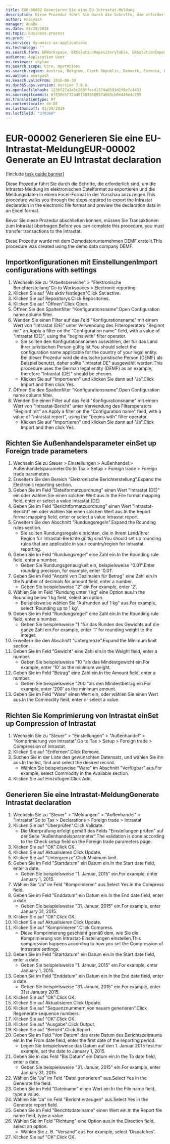 ```yaml
---
title: EUR-00002 Generieren Sie eine EU-Intrastat-Meldung
description: Diese Prozedur führt Sie durch die Schritte, die erforderlich sind, um die Intrastat-Meldung im elektronischen Dateiformat zu exportieren und die Meldungsdaten in einem Excel-Format in der Vorschau anzuzeigen.
author: Anasyash
manager: AnnBe
ms.date: 08/29/2018
ms.topic: business-process
ms.prod: ''
ms.service: dynamics-ax-applications
ms.technology: ''
ms.search.form: ERWorkspace, ERSolutionRepositoryTable, ERSolutionImport, IntrastatParameters, IntrastatCommodityLookup, IntrastatCompressParameters, Intrastat, SysQueryForm
audience: Application User
ms.reviewer: shylaw
ms.search.scope: Core, Operations
ms.search.region: Austria, Belgium, Czech Republic, Denmark, Estonia, Finland, France, Germany, Hungary, Ireland, Italy, Latvia, Lithuania, Netherlands, Poland, Spain, Sweden, United Kingdom
ms.author: anasyash
ms.search.validFrom: 2016-06-30
ms.dyn365.ops.version: Version 7.0.0
ms.openlocfilehash: 1236f27a3a5c208ffec41374a6593d1f0e7c4433
ms.sourcegitcommit: 0f530e5f72a40f383868957a6b5cb0e446e4c795
ms.translationtype: HT
ms.contentlocale: de-DE
ms.lasthandoff: 01/29/2019
ms.locfileid: "370366"
---
```

# <a name="eur-00002-generate-an-eu-intrastat-declaration"></a><span data-ttu-id="8ca48-103">EUR-00002 Generieren Sie eine EU-Intrastat-Meldung</span><span class="sxs-lookup"><span data-stu-id="8ca48-103">EUR-00002 Generate an EU Intrastat declaration</span></span>

[!include [task guide banner](../../includes/task-guide-banner.md)]

<span data-ttu-id="8ca48-104">Diese Prozedur führt Sie durch die Schritte, die erforderlich sind, um die Intrastat-Meldung im elektronischen Dateiformat zu exportieren und die Meldungsdaten in einem Excel-Format in der Vorschau anzuzeigen.</span><span class="sxs-lookup"><span data-stu-id="8ca48-104">This procedure walks you through the steps required to export the Intrastat declaration in the electronic file format and preview the declaration data in an Excel format.</span></span> 

<span data-ttu-id="8ca48-105">Bevor Sie diese Prozedur abschließen können, müssen Sie Transaktionen zum Intrastat übertragen.</span><span class="sxs-lookup"><span data-stu-id="8ca48-105">Before you can complete this procedure, you must transfer transactions to the Intrastat.</span></span> 

<span data-ttu-id="8ca48-106">Diese Prozedur wurde mit dem Demodatenunternehmen DEMF erstellt.</span><span class="sxs-lookup"><span data-stu-id="8ca48-106">This procedure was created using the demo data company DEMF.</span></span>


## <a name="import-configurations-with-settings"></a><span data-ttu-id="8ca48-107">Importkonfigurationen mit Einstellungen</span><span class="sxs-lookup"><span data-stu-id="8ca48-107">Import configurations with settings</span></span>
1. <span data-ttu-id="8ca48-108">Wechseln Sie zu "Arbeitsbereiche" > "Elektronische Berichterstellung"</span><span class="sxs-lookup"><span data-stu-id="8ca48-108">Go to Workspaces > Electronic reporting</span></span>
2. <span data-ttu-id="8ca48-109">Klicken Sie auf "Als aktiv festlegen"</span><span class="sxs-lookup"><span data-stu-id="8ca48-109">Click Set active.</span></span>
3. <span data-ttu-id="8ca48-110">Klicken Sie auf Repositorys.</span><span class="sxs-lookup"><span data-stu-id="8ca48-110">Click Repositories.</span></span>
4. <span data-ttu-id="8ca48-111">Klicken Sie auf "Öffnen".</span><span class="sxs-lookup"><span data-stu-id="8ca48-111">Click Open.</span></span>
5. <span data-ttu-id="8ca48-112">Öffnen Sie den Spaltenfilter "Konfigurationsname".</span><span class="sxs-lookup"><span data-stu-id="8ca48-112">Open Configuration name column filter.</span></span>
6. <span data-ttu-id="8ca48-113">Wenden Sie einen Filter auf das Feld "Konfigurationsname" mit einem Wert von "Intrastat (DE)" unter Verwendung des Filteroperators "Beginnt mit" an.</span><span class="sxs-lookup"><span data-stu-id="8ca48-113">Apply a filter on the "Configuration name" field, with a value of "Intrastat (DE)", using the "begins with" filter operator.</span></span>
    * <span data-ttu-id="8ca48-114">Sie sollten den Konfigurationsnamen auswählen, der für das Land Ihrer juristischen Person gültig ist.</span><span class="sxs-lookup"><span data-stu-id="8ca48-114">You should select the configuration name applicable for the country of your legal entity.</span></span> <span data-ttu-id="8ca48-115">Bei dieser Prozedur wird die deutsche juristische Person (DEMF) als Beispiel benutzt, daher sollte "Intrastat DE" ausgewählt werden.</span><span class="sxs-lookup"><span data-stu-id="8ca48-115">This procedure uses the German legal entity (DEMF) as an example, therefore "Intrastat (DE)" should be chosen.</span></span>  
    * <span data-ttu-id="8ca48-116">Klicken Sie auf "Importieren" und klicken Sie dann auf "Ja".</span><span class="sxs-lookup"><span data-stu-id="8ca48-116">Click Import and then click Yes.</span></span>  
7. <span data-ttu-id="8ca48-117">Öffnen Sie den Spaltenfilter "Konfigurationsname".</span><span class="sxs-lookup"><span data-stu-id="8ca48-117">Open Configuration name column filter.</span></span>
8. <span data-ttu-id="8ca48-118">Wenden Sie einen Filter auf das Feld "Konfigurationsname" mit einem Wert von "Intrastat-Bericht" unter Verwendung des Filteroperators "Beginnt mit" an.</span><span class="sxs-lookup"><span data-stu-id="8ca48-118">Apply a filter on the "Configuration name" field, with a value of "intrastat report", using the "begins with" filter operator.</span></span>
    * <span data-ttu-id="8ca48-119">Klicken Sie auf "Importieren" und klicken Sie dann auf "Ja".</span><span class="sxs-lookup"><span data-stu-id="8ca48-119">Click Import and then click Yes.</span></span>  

## <a name="set-up-foreign-trade-parameters"></a><span data-ttu-id="8ca48-120">Richten Sie Außenhandelsparameter ein</span><span class="sxs-lookup"><span data-stu-id="8ca48-120">Set up Foreign trade parameters</span></span>
1. <span data-ttu-id="8ca48-121">Wechseln Sie zu Steuer > Einstellungen > Außenhandel > Außenhandelsparameter.</span><span class="sxs-lookup"><span data-stu-id="8ca48-121">Go to Tax > Setup > Foreign trade > Foreign trade parameters</span></span>
2. <span data-ttu-id="8ca48-122">Erweitern Sie den Bereich "Elektronische Berichterstellung".</span><span class="sxs-lookup"><span data-stu-id="8ca48-122">Expand the Electronic reporting section.</span></span>
3. <span data-ttu-id="8ca48-123">Geben Sie im Feld "Dateiformatzuordnung" einen Wert "Intrastat (DE)" ein oder wählen Sie einen solchen Wert aus.</span><span class="sxs-lookup"><span data-stu-id="8ca48-123">In the File format mapping field, enter or select a value Intrastat (DE)</span></span>
4. <span data-ttu-id="8ca48-124">Geben Sie im Feld "Berichtformatzuordnung" einen Wert "Intrastat-Bericht" ein oder wählen Sie einen solchen Wert aus.</span><span class="sxs-lookup"><span data-stu-id="8ca48-124">In the Report format mapping field, enter or select a value Intrastat report</span></span>
5. <span data-ttu-id="8ca48-125">Erweitern Sie den Abschnitt "Rundungsregeln".</span><span class="sxs-lookup"><span data-stu-id="8ca48-125">Expand the Rounding rules section.</span></span>
    * <span data-ttu-id="8ca48-126">Sie sollten Rundungsregeln einrichten, die in Ihrem Land/Ihrer Region für Intrastat-Berichte gültig sind.</span><span class="sxs-lookup"><span data-stu-id="8ca48-126">You should set up rounding rules that are applicable in your country/region for Intrastat reporting.</span></span>  
6. <span data-ttu-id="8ca48-127">Geben Sie im Feld "Rundungsregel" eine Zahl ein.</span><span class="sxs-lookup"><span data-stu-id="8ca48-127">In the Rounding rule field, enter a number.</span></span>
    * <span data-ttu-id="8ca48-128">Geben Sie Rundungsgenauigkeit ein, beispielsweise "0.01".</span><span class="sxs-lookup"><span data-stu-id="8ca48-128">Enter rounding precision, for example, enter '0.01'.</span></span>  
7. <span data-ttu-id="8ca48-129">Geben Sie im Feld "Anzahl von Dezimalen für Betrag" eine Zahl ein.</span><span class="sxs-lookup"><span data-stu-id="8ca48-129">In the Number of decimals for amount field, enter a number.</span></span>
    * <span data-ttu-id="8ca48-130">Geben Sie beispielsweise "2" ein.</span><span class="sxs-lookup"><span data-stu-id="8ca48-130">For example, enter '2'.</span></span>  
8. <span data-ttu-id="8ca48-131">Wählen Sie im Feld "Rundung unter 1 kg" eine Option aus.</span><span class="sxs-lookup"><span data-stu-id="8ca48-131">In the Rounding below 1 kg field, select an option.</span></span>
    * <span data-ttu-id="8ca48-132">Beispielsweise wählen Sie "Aufrunden auf 1 kg" aus.</span><span class="sxs-lookup"><span data-stu-id="8ca48-132">For example, select 'Rounding up to 1 kg'.</span></span>  
9. <span data-ttu-id="8ca48-133">Geben Sie im Feld "Rundungsregel" eine Zahl ein.</span><span class="sxs-lookup"><span data-stu-id="8ca48-133">In the Rounding rule field, enter a number.</span></span>
    * <span data-ttu-id="8ca48-134">Geben Sie beispielsweise "1 "für das Runden des Gewichts auf die ganze Zahl ein.</span><span class="sxs-lookup"><span data-stu-id="8ca48-134">For example, enter '1' for rounding weight to the integer.</span></span>  
10. <span data-ttu-id="8ca48-135">Erweitern Sie den Abschnitt "Untergrenze".</span><span class="sxs-lookup"><span data-stu-id="8ca48-135">Expand the Minimum limit section.</span></span>
11. <span data-ttu-id="8ca48-136">Geben Sie im Feld "Gewicht" eine Zahl ein.</span><span class="sxs-lookup"><span data-stu-id="8ca48-136">In the Weight field, enter a number.</span></span>
    * <span data-ttu-id="8ca48-137">Geben Sie beispielsweise "10 "als das Mindestgewicht ein.</span><span class="sxs-lookup"><span data-stu-id="8ca48-137">For example, enter '10' as the minimum weight.</span></span>  
12. <span data-ttu-id="8ca48-138">Geben Sie im Feld "Betrag" eine Zahl ein.</span><span class="sxs-lookup"><span data-stu-id="8ca48-138">In the Amount field, enter a number.</span></span>
    * <span data-ttu-id="8ca48-139">Geben Sie beispielsweise "200 "als den Mindestbetrag ein.</span><span class="sxs-lookup"><span data-stu-id="8ca48-139">For example, enter '200' as the minimum amount.</span></span>  
13. <span data-ttu-id="8ca48-140">Geben Sie im Feld "Ware" einen Wert ein, oder wählen Sie einen Wert aus.</span><span class="sxs-lookup"><span data-stu-id="8ca48-140">In the Commodity field, enter or select a value.</span></span>

## <a name="set-up-compression-of-intrastat"></a><span data-ttu-id="8ca48-141">Richten Sie Komprimierung von Intrastat ein</span><span class="sxs-lookup"><span data-stu-id="8ca48-141">Set up Compression of Intrastat</span></span>
1. <span data-ttu-id="8ca48-142">Wechseln Sie zu "Steuer" > "Einstellungen" > "Außenhandel" > "Komprimierung von Intrastat".</span><span class="sxs-lookup"><span data-stu-id="8ca48-142">Go to Tax > Setup > Foreign trade > Compression of Intrastat.</span></span>
2. <span data-ttu-id="8ca48-143">Klicken Sie auf "Entfernen".</span><span class="sxs-lookup"><span data-stu-id="8ca48-143">Click Remove.</span></span>
3. <span data-ttu-id="8ca48-144">Suchen Sie in der Liste den gewünschten Datensatz, und wählen Sie ihn aus.</span><span class="sxs-lookup"><span data-stu-id="8ca48-144">In the list, find and select the desired record.</span></span>
    * <span data-ttu-id="8ca48-145">Wählen Sie beispielsweise "Ware" im Abschnitt "Verfügbar" aus.</span><span class="sxs-lookup"><span data-stu-id="8ca48-145">For example, select Commodity in the Available section.</span></span>  
4. <span data-ttu-id="8ca48-146">Klicken Sie auf Hinzufügen.</span><span class="sxs-lookup"><span data-stu-id="8ca48-146">Click Add.</span></span>

## <a name="generate-intrastat-declaration"></a><span data-ttu-id="8ca48-147">Generieren Sie eine Intrastat-Meldung</span><span class="sxs-lookup"><span data-stu-id="8ca48-147">Generate Intrastat declaration</span></span>
1. <span data-ttu-id="8ca48-148">Wechseln Sie zu "Steuer" > "Meldungen" > "Außenhandel" > "Intrastat"</span><span class="sxs-lookup"><span data-stu-id="8ca48-148">Go to Tax > Declarations > Foreign trade > Intrastat</span></span>
2. <span data-ttu-id="8ca48-149">Klicken Sie auf "Überprüfen".</span><span class="sxs-lookup"><span data-stu-id="8ca48-149">Click Validate.</span></span>
    * <span data-ttu-id="8ca48-150">Die Überprüfung erfolgt gemäß des Felds "Einstellungen prüfen" auf der Seite "Außenhandelsparameter".</span><span class="sxs-lookup"><span data-stu-id="8ca48-150">The validation is done according to the Check setup field on the Foreign trade parameters page.</span></span>  
3. <span data-ttu-id="8ca48-151">Klicken Sie auf "OK".</span><span class="sxs-lookup"><span data-stu-id="8ca48-151">Click OK.</span></span>
4. <span data-ttu-id="8ca48-152">Klicken Sie auf Aktualisieren.</span><span class="sxs-lookup"><span data-stu-id="8ca48-152">Click Update.</span></span>
5. <span data-ttu-id="8ca48-153">Klicken Sie auf "Untergrenze".</span><span class="sxs-lookup"><span data-stu-id="8ca48-153">Click Minimum limit.</span></span>
6. <span data-ttu-id="8ca48-154">Geben Sie im Feld "Startdatum" ein Datum ein.</span><span class="sxs-lookup"><span data-stu-id="8ca48-154">In the Start date field, enter a date.</span></span>
    * <span data-ttu-id="8ca48-155">Geben Sie beispielsweise "1. Januar, 2015" ein.</span><span class="sxs-lookup"><span data-stu-id="8ca48-155">For example, enter January 1, 2015.</span></span>  
7. <span data-ttu-id="8ca48-156">Wählen Sie "Ja" im Feld "Komprimieren" aus.</span><span class="sxs-lookup"><span data-stu-id="8ca48-156">Select Yes in the Compress field.</span></span>
8. <span data-ttu-id="8ca48-157">Geben Sie im Feld "Enddatum" ein Datum ein.</span><span class="sxs-lookup"><span data-stu-id="8ca48-157">In the End date field, enter a date.</span></span>
    * <span data-ttu-id="8ca48-158">Geben Sie beispielsweise "31. Januar, 2015" ein.</span><span class="sxs-lookup"><span data-stu-id="8ca48-158">For example, enter January 31, 2015.</span></span>  
9. <span data-ttu-id="8ca48-159">Klicken Sie auf "OK".</span><span class="sxs-lookup"><span data-stu-id="8ca48-159">Click OK.</span></span>
10. <span data-ttu-id="8ca48-160">Klicken Sie auf Aktualisieren.</span><span class="sxs-lookup"><span data-stu-id="8ca48-160">Click Update.</span></span>
11. <span data-ttu-id="8ca48-161">Klicken Sie auf "Komprimieren".</span><span class="sxs-lookup"><span data-stu-id="8ca48-161">Click Compress.</span></span>
    * <span data-ttu-id="8ca48-162">Diese Komprimierung geschieht gemäß dem, wie Sie die Komprimierung von Intrastat-Einstellungen einstellen.</span><span class="sxs-lookup"><span data-stu-id="8ca48-162">This compression happens according to how you set the Compression of intrastate settings.</span></span>  
12. <span data-ttu-id="8ca48-163">Geben Sie im Feld "Startdatum" ein Datum ein.</span><span class="sxs-lookup"><span data-stu-id="8ca48-163">In the Start date field, enter a date.</span></span>
    * <span data-ttu-id="8ca48-164">Geben Sie beispielsweise "1. Januar, 2015" ein.</span><span class="sxs-lookup"><span data-stu-id="8ca48-164">For example, enter January 1, 2015.</span></span>  
13. <span data-ttu-id="8ca48-165">Geben Sie im Feld "Enddatum" ein Datum ein.</span><span class="sxs-lookup"><span data-stu-id="8ca48-165">In the End date field, enter a date.</span></span>
    * <span data-ttu-id="8ca48-166">Geben Sie beispielsweise "31. Januar, 2015" ein.</span><span class="sxs-lookup"><span data-stu-id="8ca48-166">For example, enter 31st January 2015.</span></span>  
14. <span data-ttu-id="8ca48-167">Klicken Sie auf "OK".</span><span class="sxs-lookup"><span data-stu-id="8ca48-167">Click OK.</span></span>
15. <span data-ttu-id="8ca48-168">Klicken Sie auf Aktualisieren.</span><span class="sxs-lookup"><span data-stu-id="8ca48-168">Click Update.</span></span>
16. <span data-ttu-id="8ca48-169">Klicken Sie auf "Sequenznummern von neuem generieren".</span><span class="sxs-lookup"><span data-stu-id="8ca48-169">Click Regenerate sequence numbers.</span></span>
17. <span data-ttu-id="8ca48-170">Klicken Sie auf "OK".</span><span class="sxs-lookup"><span data-stu-id="8ca48-170">Click OK.</span></span>
18. <span data-ttu-id="8ca48-171">Klicken Sie auf "Ausgabe".</span><span class="sxs-lookup"><span data-stu-id="8ca48-171">Click Output.</span></span>
19. <span data-ttu-id="8ca48-172">Klicken Sie auf "Bericht".</span><span class="sxs-lookup"><span data-stu-id="8ca48-172">Click Report.</span></span>
20. <span data-ttu-id="8ca48-173">Geben Sie im Feld "Von Datum" das erste Datum des Berichtszeitraums ein.</span><span class="sxs-lookup"><span data-stu-id="8ca48-173">In the From date field, enter the first date of the reporting period.</span></span>
    * <span data-ttu-id="8ca48-174">Legen Sie beispielsweise das Datum auf den 1. Januar 2015 fest.</span><span class="sxs-lookup"><span data-stu-id="8ca48-174">For example, set the date to January 1, 2015.</span></span>  
21. <span data-ttu-id="8ca48-175">Geben Sie in das Feld "Bis Datum" ein Datum ein.</span><span class="sxs-lookup"><span data-stu-id="8ca48-175">In the To date field, enter a date.</span></span>
    * <span data-ttu-id="8ca48-176">Geben Sie beispielsweise "31. Januar, 2015" ein.</span><span class="sxs-lookup"><span data-stu-id="8ca48-176">For example, enter January 31, 2015.</span></span>  
22. <span data-ttu-id="8ca48-177">Wählen Sie "Ja" im Feld "Datei generieren" aus.</span><span class="sxs-lookup"><span data-stu-id="8ca48-177">Select Yes in the Generate file field.</span></span>
23. <span data-ttu-id="8ca48-178">Geben Sie im Feld "Dateiname" einen Wert ein.</span><span class="sxs-lookup"><span data-stu-id="8ca48-178">In the File name field, type a value.</span></span>
24. <span data-ttu-id="8ca48-179">Wählen Sie "Ja" im Feld "Bericht erzeugen" aus.</span><span class="sxs-lookup"><span data-stu-id="8ca48-179">Select Yes in the Generate report field.</span></span>
25. <span data-ttu-id="8ca48-180">Geben Sie im Feld "Berichtsdateiname" einen Wert ein.</span><span class="sxs-lookup"><span data-stu-id="8ca48-180">In the Report file name field, type a value.</span></span>
26. <span data-ttu-id="8ca48-181">Wählen Sie im Feld "Richtung" eine Option aus.</span><span class="sxs-lookup"><span data-stu-id="8ca48-181">In the Direction field, select an option.</span></span>
    * <span data-ttu-id="8ca48-182">Wählen Sie z. B. "Versand" aus.</span><span class="sxs-lookup"><span data-stu-id="8ca48-182">For example, select 'Dispatches'.</span></span>  
27. <span data-ttu-id="8ca48-183">Klicken Sie auf "OK".</span><span class="sxs-lookup"><span data-stu-id="8ca48-183">Click OK.</span></span>

